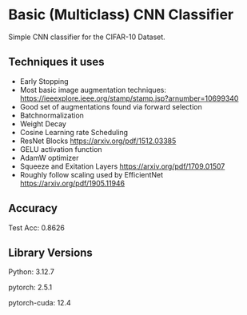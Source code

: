# Basic (Multiclass) CNN Classifier
Simple CNN classifier for the CIFAR-10 Dataset.

## Techniques it uses
- Early Stopping
- Most basic image augmentation techniques: https://ieeexplore.ieee.org/stamp/stamp.jsp?arnumber=10699340
- Good set of augmentations found via forward selection
- Batchnormalization
- Weight Decay
- Cosine Learning rate Scheduling
- ResNet Blocks https://arxiv.org/pdf/1512.03385
- GELU activation function
- AdamW optimizer
- Squeeze and Exitation Layers https://arxiv.org/pdf/1709.01507
- Roughly follow scaling used by EfficientNet https://arxiv.org/pdf/1905.11946

## Accuracy
Test Acc: 0.8626

## Library Versions
Python: 3.12.7

pytorch: 2.5.1
 
pytorch-cuda: 12.4

